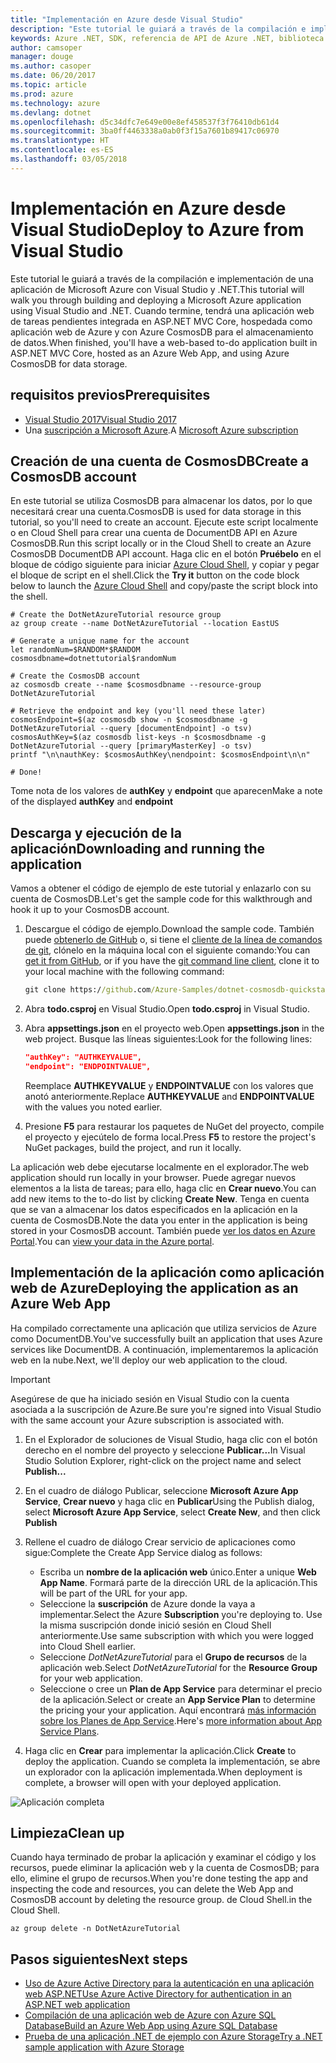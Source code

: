 ```yaml
---
title: "Implementación en Azure desde Visual Studio"
description: "Este tutorial le guiará a través de la compilación e implementación de una aplicación de Microsoft Azure con Visual Studio y .NET."
keywords: Azure .NET, SDK, referencia de API de Azure .NET, biblioteca de clases de Azure .NET
author: camsoper
manager: douge
ms.author: casoper
ms.date: 06/20/2017
ms.topic: article
ms.prod: azure
ms.technology: azure
ms.devlang: dotnet
ms.openlocfilehash: d5c34dfc7e649e00e8ef458537f3f76410db61d4
ms.sourcegitcommit: 3ba0ff4463338a0ab0f3f15a7601b89417c06970
ms.translationtype: HT
ms.contentlocale: es-ES
ms.lasthandoff: 03/05/2018
---
```

# <a name="deploy-to-azure-from-visual-studio"></a><span data-ttu-id="63fe5-104">Implementación en Azure desde Visual Studio</span><span class="sxs-lookup"><span data-stu-id="63fe5-104">Deploy to Azure from Visual Studio</span></span>

<span data-ttu-id="63fe5-105">Este tutorial le guiará a través de la compilación e implementación de una aplicación de Microsoft Azure con Visual Studio y .NET.</span><span class="sxs-lookup"><span data-stu-id="63fe5-105">This tutorial will walk you through building and deploying a Microsoft Azure application using Visual Studio and .NET.</span></span>  <span data-ttu-id="63fe5-106">Cuando termine, tendrá una aplicación web de tareas pendientes integrada en ASP.NET MVC Core, hospedada como aplicación web de Azure y con Azure CosmosDB para el almacenamiento de datos.</span><span class="sxs-lookup"><span data-stu-id="63fe5-106">When finished, you'll have a web-based to-do application built in ASP.NET MVC Core, hosted as an Azure Web App, and using Azure CosmosDB for data storage.</span></span>

## <a name="prerequisites"></a><span data-ttu-id="63fe5-107">requisitos previos</span><span class="sxs-lookup"><span data-stu-id="63fe5-107">Prerequisites</span></span>

* [<span data-ttu-id="63fe5-108">Visual Studio 2017</span><span class="sxs-lookup"><span data-stu-id="63fe5-108">Visual Studio 2017</span></span>](https://www.visualstudio.com/downloads/)
* <span data-ttu-id="63fe5-109">Una [suscripción a Microsoft Azure](https://azure.microsoft.com/free/).</span><span class="sxs-lookup"><span data-stu-id="63fe5-109">A [Microsoft Azure subscription](https://azure.microsoft.com/free/)</span></span>

## <a name="create-a-cosmosdb-account"></a><span data-ttu-id="63fe5-110">Creación de una cuenta de CosmosDB</span><span class="sxs-lookup"><span data-stu-id="63fe5-110">Create a CosmosDB account</span></span>

<span data-ttu-id="63fe5-111">En este tutorial se utiliza CosmosDB para almacenar los datos, por lo que necesitará crear una cuenta.</span><span class="sxs-lookup"><span data-stu-id="63fe5-111">CosmosDB is used for data storage in this tutorial, so you'll need to create an account.</span></span>  <span data-ttu-id="63fe5-112">Ejecute este script localmente o en Cloud Shell para crear una cuenta de DocumentDB API en Azure CosmosDB.</span><span class="sxs-lookup"><span data-stu-id="63fe5-112">Run this script locally or in the Cloud Shell to create an Azure CosmosDB DocumentDB API account.</span></span>  <span data-ttu-id="63fe5-113">Haga clic en el botón **Pruébelo** en el bloque de código siguiente para iniciar [Azure Cloud Shell](/azure/cloud-shell/), y copiar y pegar el bloque de script en el shell.</span><span class="sxs-lookup"><span data-stu-id="63fe5-113">Click the **Try it** button on the code block below to launch the [Azure Cloud Shell](/azure/cloud-shell/) and copy/paste the script block into the shell.</span></span>

```azurecli-interactive
# Create the DotNetAzureTutorial resource group
az group create --name DotNetAzureTutorial --location EastUS

# Generate a unique name for the account
let randomNum=$RANDOM*$RANDOM
cosmosdbname=dotnettutorial$randomNum

# Create the CosmosDB account
az cosmosdb create --name $cosmosdbname --resource-group DotNetAzureTutorial

# Retrieve the endpoint and key (you'll need these later)
cosmosEndpoint=$(az cosmosdb show -n $cosmosdbname -g DotNetAzureTutorial --query [documentEndpoint] -o tsv)
cosmosAuthKey=$(az cosmosdb list-keys -n $cosmosdbname -g DotNetAzureTutorial --query [primaryMasterKey] -o tsv)
printf "\n\nauthKey: $cosmosAuthKey\nendpoint: $cosmosEndpoint\n\n"

# Done!

```

<span data-ttu-id="63fe5-114">Tome nota de los valores de **authKey** y **endpoint** que aparecen</span><span class="sxs-lookup"><span data-stu-id="63fe5-114">Make a note of the displayed **authKey** and **endpoint**</span></span> 

## <a name="downloading-and-running-the-application"></a><span data-ttu-id="63fe5-115">Descarga y ejecución de la aplicación</span><span class="sxs-lookup"><span data-stu-id="63fe5-115">Downloading and running the application</span></span>

<span data-ttu-id="63fe5-116">Vamos a obtener el código de ejemplo de este tutorial y enlazarlo con su cuenta de CosmosDB.</span><span class="sxs-lookup"><span data-stu-id="63fe5-116">Let's get the sample code for this walkthrough and hook it up to your CosmosDB account.</span></span>

1. <span data-ttu-id="63fe5-117">Descargue el código de ejemplo.</span><span class="sxs-lookup"><span data-stu-id="63fe5-117">Download the sample code.</span></span>  <span data-ttu-id="63fe5-118">También puede [obtenerlo de GitHub](https://github.com/Azure-Samples/dotnet-cosmosdb-quickstart/) o, si tiene el [cliente de la línea de comandos de git](https://git-scm.com/), clónelo en la máquina local con el siguiente comando:</span><span class="sxs-lookup"><span data-stu-id="63fe5-118">You can [get it from GitHub](https://github.com/Azure-Samples/dotnet-cosmosdb-quickstart/), or if you have the [git command line client](https://git-scm.com/), clone it to your local machine with the following command:</span></span>

    ```cmd
    git clone https://github.com/Azure-Samples/dotnet-cosmosdb-quickstart
    ```

2. <span data-ttu-id="63fe5-119">Abra **todo.csproj** en Visual Studio.</span><span class="sxs-lookup"><span data-stu-id="63fe5-119">Open **todo.csproj** in Visual Studio.</span></span>

3. <span data-ttu-id="63fe5-120">Abra **appsettings.json** en el proyecto web.</span><span class="sxs-lookup"><span data-stu-id="63fe5-120">Open **appsettings.json** in the web project.</span></span>  <span data-ttu-id="63fe5-121">Busque las líneas siguientes:</span><span class="sxs-lookup"><span data-stu-id="63fe5-121">Look for the following lines:</span></span>

    ```json
    "authKey": "AUTHKEYVALUE",
    "endpoint": "ENDPOINTVALUE",
    ```
    <span data-ttu-id="63fe5-122">Reemplace **AUTHKEYVALUE** y **ENDPOINTVALUE** con los valores que anotó anteriormente.</span><span class="sxs-lookup"><span data-stu-id="63fe5-122">Replace **AUTHKEYVALUE** and **ENDPOINTVALUE** with the values you noted earlier.</span></span>

4. <span data-ttu-id="63fe5-123">Presione **F5** para restaurar los paquetes de NuGet del proyecto, compile el proyecto y ejecútelo de forma local.</span><span class="sxs-lookup"><span data-stu-id="63fe5-123">Press **F5** to restore the project's NuGet packages, build the project, and run it locally.</span></span>

<span data-ttu-id="63fe5-124">La aplicación web debe ejecutarse localmente en el explorador.</span><span class="sxs-lookup"><span data-stu-id="63fe5-124">The web application should run locally in your browser.</span></span>  <span data-ttu-id="63fe5-125">Puede agregar nuevos elementos a la lista de tareas; para ello, haga clic en **Crear nuevo**.</span><span class="sxs-lookup"><span data-stu-id="63fe5-125">You can add new items to the to-do list by clicking **Create New**.</span></span>  <span data-ttu-id="63fe5-126">Tenga en cuenta que se van a almacenar los datos especificados en la aplicación en la cuenta de CosmosDB.</span><span class="sxs-lookup"><span data-stu-id="63fe5-126">Note the data you enter in the application is being stored in your CosmosDB account.</span></span>  <span data-ttu-id="63fe5-127">También puede [ver los datos en Azure Portal](/azure/documentdb/documentdb-view-json-document-explorer).</span><span class="sxs-lookup"><span data-stu-id="63fe5-127">You can [view your data in the Azure portal](/azure/documentdb/documentdb-view-json-document-explorer).</span></span>

## <a name="deploying-the-application-as-an-azure-web-app"></a><span data-ttu-id="63fe5-128">Implementación de la aplicación como aplicación web de Azure</span><span class="sxs-lookup"><span data-stu-id="63fe5-128">Deploying the application as an Azure Web App</span></span>

<span data-ttu-id="63fe5-129">Ha compilado correctamente una aplicación que utiliza servicios de Azure como DocumentDB.</span><span class="sxs-lookup"><span data-stu-id="63fe5-129">You've successfully built an application that uses Azure services like DocumentDB.</span></span>  <span data-ttu-id="63fe5-130">A continuación, implementaremos la aplicación web en la nube.</span><span class="sxs-lookup"><span data-stu-id="63fe5-130">Next, we'll deploy our web application to the cloud.</span></span>

> [!IMPORTANT]
> <span data-ttu-id="63fe5-131">Asegúrese de que ha iniciado sesión en Visual Studio con la cuenta asociada a la suscripción de Azure.</span><span class="sxs-lookup"><span data-stu-id="63fe5-131">Be sure you're signed into Visual Studio with the same account your Azure subscription is associated with.</span></span>

1. <span data-ttu-id="63fe5-132">En el Explorador de soluciones de Visual Studio, haga clic con el botón derecho en el nombre del proyecto y seleccione **Publicar...**</span><span class="sxs-lookup"><span data-stu-id="63fe5-132">In Visual Studio Solution Explorer, right-click on the project name and select **Publish...**</span></span>

2. <span data-ttu-id="63fe5-133">En el cuadro de diálogo Publicar, seleccione **Microsoft Azure App Service**, **Crear nuevo** y haga clic en **Publicar**</span><span class="sxs-lookup"><span data-stu-id="63fe5-133">Using the Publish dialog, select **Microsoft Azure App Service**, select **Create New**, and then click **Publish**</span></span>

3. <span data-ttu-id="63fe5-134">Rellene el cuadro de diálogo Crear servicio de aplicaciones como sigue:</span><span class="sxs-lookup"><span data-stu-id="63fe5-134">Complete the Create App Service dialog as follows:</span></span>

    * <span data-ttu-id="63fe5-135">Escriba un **nombre de la aplicación web** único.</span><span class="sxs-lookup"><span data-stu-id="63fe5-135">Enter a unique **Web App Name**.</span></span>  <span data-ttu-id="63fe5-136">Formará parte de la dirección URL de la aplicación.</span><span class="sxs-lookup"><span data-stu-id="63fe5-136">This will be part of the URL for your app.</span></span>
    * <span data-ttu-id="63fe5-137">Seleccione la **suscripción** de Azure donde la vaya a implementar.</span><span class="sxs-lookup"><span data-stu-id="63fe5-137">Select the Azure **Subscription** you're deploying to.</span></span>  <span data-ttu-id="63fe5-138">Use la misma suscripción donde inició sesión en Cloud Shell anteriormente.</span><span class="sxs-lookup"><span data-stu-id="63fe5-138">Use same subscription with which you were logged into Cloud Shell earlier.</span></span>
    * <span data-ttu-id="63fe5-139">Seleccione *DotNetAzureTutorial* para el **Grupo de recursos** de la aplicación web.</span><span class="sxs-lookup"><span data-stu-id="63fe5-139">Select *DotNetAzureTutorial* for the **Resource Group** for your web application.</span></span>
    * <span data-ttu-id="63fe5-140">Seleccione o cree un **Plan de App Service** para determinar el precio de la aplicación.</span><span class="sxs-lookup"><span data-stu-id="63fe5-140">Select or create an **App Service Plan** to determine the pricing your your application.</span></span>  <span data-ttu-id="63fe5-141">Aquí encontrará [más información sobre los Planes de App Service](/azure/app-service/azure-web-sites-web-hosting-plans-in-depth-overview).</span><span class="sxs-lookup"><span data-stu-id="63fe5-141">Here's [more information about App Service Plans](/azure/app-service/azure-web-sites-web-hosting-plans-in-depth-overview).</span></span>

4. <span data-ttu-id="63fe5-142">Haga clic en **Crear** para implementar la aplicación.</span><span class="sxs-lookup"><span data-stu-id="63fe5-142">Click **Create** to deploy the application.</span></span>  <span data-ttu-id="63fe5-143">Cuando se completa la implementación, se abre un explorador con la aplicación implementada.</span><span class="sxs-lookup"><span data-stu-id="63fe5-143">When deployment is complete, a browser will open with your deployed application.</span></span>

![Aplicación completa](./media/dotnet-quickstart/todo.png)

## <a name="clean-up"></a><span data-ttu-id="63fe5-145">Limpieza</span><span class="sxs-lookup"><span data-stu-id="63fe5-145">Clean up</span></span>

<span data-ttu-id="63fe5-146">Cuando haya terminado de probar la aplicación y examinar el código y los recursos, puede eliminar la aplicación web y la cuenta de CosmosDB; para ello, elimine el grupo de recursos.</span><span class="sxs-lookup"><span data-stu-id="63fe5-146">When you're done testing the app and inspecting the code and resources, you can delete the Web App and CosmosDB account by deleting the resource group.</span></span> <span data-ttu-id="63fe5-147">de Cloud Shell.</span><span class="sxs-lookup"><span data-stu-id="63fe5-147">in the Cloud Shell.</span></span>

```azurecli-interactive
az group delete -n DotNetAzureTutorial
```

## <a name="next-steps"></a><span data-ttu-id="63fe5-148">Pasos siguientes</span><span class="sxs-lookup"><span data-stu-id="63fe5-148">Next steps</span></span>

* [<span data-ttu-id="63fe5-149">Uso de Azure Active Directory para la autenticación en una aplicación web ASP.NET</span><span class="sxs-lookup"><span data-stu-id="63fe5-149">Use Azure Active Directory for authentication in an ASP.NET web application</span></span>](/azure/active-directory/develop/active-directory-devquickstarts-webapp-dotnet)
* [<span data-ttu-id="63fe5-150">Compilación de una aplicación web de Azure con Azure SQL Database</span><span class="sxs-lookup"><span data-stu-id="63fe5-150">Build an Azure Web App using Azure SQL Database</span></span>](/azure/app-service-web/web-sites-dotnet-get-started)
* [<span data-ttu-id="63fe5-151">Prueba de una aplicación .NET de ejemplo con Azure Storage</span><span class="sxs-lookup"><span data-stu-id="63fe5-151">Try a .NET sample application with Azure Storage</span></span>](/azure/storage/storage-samples-dotnet)



